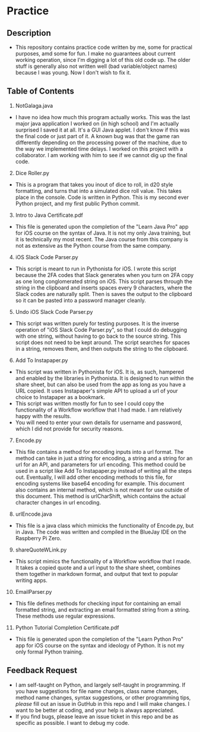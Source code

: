 # Practice

## Description
 - This repository contains practice code written by me, some for practical purposes, amd some for fun. I make no guarantees about current working operation, since I'm digging a lot of this old code up. The older stuff is generally also not written well (bad variable/object names) because I was young. Now I don't wish to fix it.

## Table of Contents
1. NotGalaga.java
  - I have no idea how much this program actually works. This was the last major java application I worked on (in high school) and I'm actually surprised I saved it at all. It's a GUI Java applet. I don't know if this was the final code or just part of it. A known bug was that the game ran differently depending on the processing power of the machine, due to the way we implemented time delays. I worked on this project with a collaborator. I am working with him to see if we cannot dig up the final code.

2. Dice Roller.py
 - This is a program that takes you inout of dice to roll, in d20 style formatting, and turns that into a simulated dice roll value. This takes place in the console. Code is written in Python. This is my second ever Python project, and my first public Python commit.

3. Intro to Java Certificate.pdf
 - This file is generated upon the completion of the "Learn Java Pro" app for iOS course on the syntax of Java. It is not my only Java training, but it is technically my most recent. The Java course from this company is not as extensive as the Python course from the same company.

4. iOS Slack Code Parser.py
 - This script is meant to run in Pythonista for iOS. I wrote this script because the 2FA codes that Slack generates when you turn on 2FA copy as one long conglomerated string on iOS. This script parses through the string in the clipboard and inserts spaces every 9 characters, where the Slack codes are naturally split. Then is saves the output to the clipboard so it can be pasted into a password manager cleanly.

5. Undo iOS Slack Code Parser.py
 - This script was written purely for testing purposes. It is the inverse operation of "iOS Slack Code Parser.py", so that I could do debugging with one string, without having to go back to the source string. This script does not need to be kept around. The script searches for spaces in a string, removes them, and then outputs the string to the clipboard.

6. Add To Instapaper.py
 - This script was written in Pythonista for iOS. It is, as such, hampered and enabled by the libraries in Pythonista. It is designed to run within the share sheet, but can also be used from the app as long as you have a URL copied. It uses Instapaper's simple API to upload a url of your choice to Instapaper as a bookmark.
 - This script was written mostly for fun to see I could copy the functionality of a Workflow workflow that I had made. I am relatively happy with the results.
 - You will need to enter your own details for username and password, which I did not provide for security reasons.

7. Encode.py
 - This file contains a method for encoding inputs into a url format. The method can take in just a string for encoding, a string and a string for an url for an API, and parameters for url encoding. This method could be used in a script like Add To Instapaper.py instead of writing all the steps out. Eventually, I will add other encoding methods to this file, for encoding systems like base64 encoding for example. This document also contains an internal method, which is not meant for use outside of this document. This method is urlCharShift, which contains the actual character changes in url encoding.

8. urlEncode.java
 - This file is a java class which mimicks the functionality of Encode.py, but in Java. The code was written and compiled in the BlueJay IDE on the Raspberry Pi Zero.

9. shareQuoteWLink.py
 - This script mimics the functionality of a Workflow workflow that I made. It takes a copied quote and a url input to the share sheet, combines them together in markdown format, and output that text to popular writing apps.

10. EmailParser.py
 - This file defines methods for checking input for containing an email formatted string, and extracting an email formatted string from a string. These methods use regular expressions.

11. Python Tutorial Completion Certificate.pdf
 - This file is generated upon the completion of the "Learn Python Pro" app for iOS course on the syntax and ideology of Python. It is not my only formal Python training.

## Feedback Request
 - I am self-taught on Python, and largely self-taught in programming. If you have suggestions for file name changes, class name changes, method name changes, syntax suggestions, or other programming tips, *please* fill out an issue in GutHub in this repo and I will make changes. I want to be better at coding, and your help is always appreciated.
 - If you find bugs, please leave an issue ticket in this repo and be as specific as possible. I want to debug my code.
